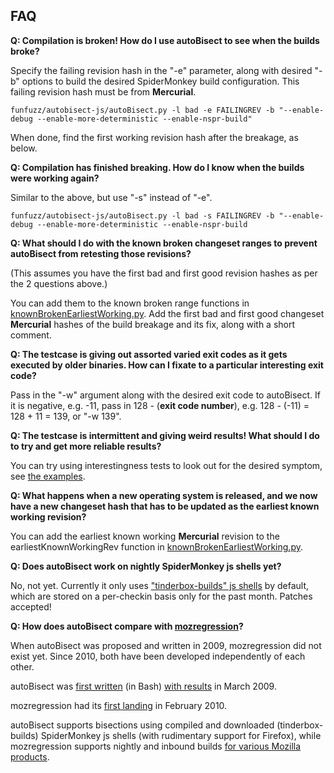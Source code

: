 ## FAQ

**Q: Compilation is broken! How do I use autoBisect to see when the builds broke?**

Specify the failing revision hash in the "-e" parameter, along with desired "-b" options to build the desired SpiderMonkey build configuration. This failing revision hash must be from **Mercurial**.

```funfuzz/autobisect-js/autoBisect.py -l bad -e FAILINGREV -b "--enable-debug --enable-more-deterministic --enable-nspr-build"```

When done, find the first working revision hash after the breakage, as below.

**Q: Compilation has finished breaking. How do I know when the builds were working again?**

Similar to the above, but use "-s" instead of "-e".

```funfuzz/autobisect-js/autoBisect.py -l bad -s FAILINGREV -b "--enable-debug --enable-more-deterministic --enable-nspr-build```

**Q: What should I do with the known broken changeset ranges to prevent autoBisect from retesting those revisions?**

(This assumes you have the first bad and first good revision hashes as per the 2 questions above.)

You can add them to the known broken range functions in [knownBrokenEarliestWorking.py](knownBrokenEarliestWorking.py). Add the first bad and first good changeset **Mercurial** hashes of the build breakage and its fix, along with a short comment.

**Q: The testcase is giving out assorted varied exit codes as it gets executed by older binaries. How can I fixate to a particular interesting exit code?**

Pass in the "-w" argument along with the desired exit code to autoBisect. If it is negative, e.g. -11, pass in 128 - (**exit code number**), e.g. 128 - (-11) = 128 + 11 = 139, or "-w 139".

**Q: The testcase is intermittent and giving weird results! What should I do to try and get more reliable results?**

You can try using interestingness tests to look out for the desired symptom, see [the examples](examples-autoBisect.md).

**Q: What happens when a new operating system is released, and we now have a new changeset hash that has to be updated as the earliest known working revision?**

You can add the earliest known working **Mercurial** revision to the earliestKnownWorkingRev function in [knownBrokenEarliestWorking.py](knownBrokenEarliestWorking.py).

**Q: Does autoBisect work on nightly SpiderMonkey js shells yet?**

No, not yet. Currently it only uses ["tinderbox-builds" js shells](https://ftp.mozilla.org/pub/mozilla.org/firefox/tinderbox-builds/mozilla-inbound-macosx64-debug/) by default, which are stored on a per-checkin basis only for the past month. Patches accepted!

**Q: How does autoBisect compare with [mozregression](http://mozilla.github.io/mozregression/)?**

When autoBisect was proposed and written in 2009, mozregression did not exist yet. Since 2010, both have been developed independently of each other.

autoBisect was [first written](https://bugzilla.mozilla.org/show_bug.cgi?id=482536) (in Bash) [with results](https://bugzilla.mozilla.org/show_bug.cgi?id=476655#c8) in March 2009.

mozregression had its [first landing](https://github.com/mozilla/mozregression/commit/d50509b36cb6ba45d7c54917f528bdf482d2c5e6) in February 2010.

autoBisect supports bisections using compiled and downloaded (tinderbox-builds) SpiderMonkey js shells (with rudimentary support for Firefox), while mozregression supports nightly and inbound builds [for various Mozilla products](http://mozilla.github.io/mozregression/).
